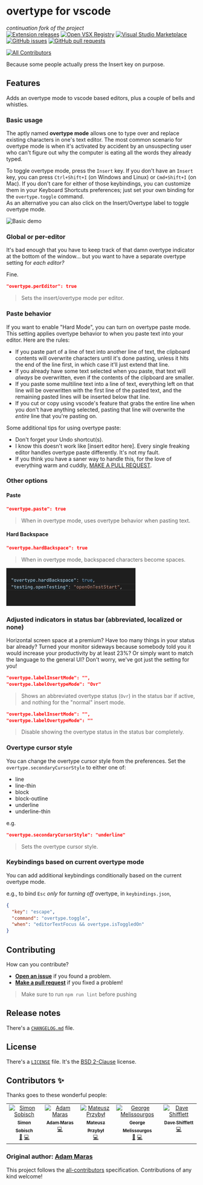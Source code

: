 # overtype for vscode
_continuation fork of the project_  
[![Extension releases](https://img.shields.io/github/release/DrMerfy/vscode-overtype/all.svg)](https://github.com/DrMerfy/vscode-overtype/releases)
[![Open VSX Registry](https://img.shields.io/open-vsx/v/drmerfy/overtype)](https://open-vsx.org/extension/DrMerfy/overtype)
[![Visual Studio Marketplace](https://vsmarketplacebadges.dev/version-short/drmerfy.overtype.png)](https://marketplace.visualstudio.com/items?itemName=DrMerfy.overtype)
[![GitHub issues](https://img.shields.io/github/issues/DrMerfy/vscode-overtype.svg)](https://github.com/DrMerfy/vscode-overtype/issues)
[![GitHub pull requests](https://img.shields.io/github/issues-pr/DrMerfy/vscode-overtype.svg)](https://github.com/DrMerfy/vscode-overtype/pulls)
<!-- ALL-CONTRIBUTORS-BADGE:START - Do not remove or modify this section -->
[![All Contributors](https://img.shields.io/badge/all_contributors-5-orange.svg?style=flat-square)](#contributors-)
<!-- ALL-CONTRIBUTORS-BADGE:END --> 

Because some people actually press the Insert key on purpose.

## Features

Adds an overtype mode to vscode based editors, plus a couple of bells and whistles.

### Basic usage

The aptly named **overtype mode** allows one to type over and replace existing characters in one's text editor. The most common scenario for overtype mode is when it's activated by accident by an unsuspecting user who can't figure out why the computer is eating all the words they already typed.

To toggle overtype mode, press the `Insert` key. If you don't have an `Insert` key, you can press `Ctrl+Shift+I` (on Windows and Linux) or `Cmd+Shift+I` (on Mac). If you don't care for either of those keybindings, you can customize them in your Keyboard Shortcuts preferences; just set your own binding for the `overtype.toggle` command.  
As an alternative you can also click on the Insert/Overtype label to toggle overtype mode.

![Basic demo](images/demo-basic.gif)

### Global or per-editor

It's bad enough that you have to keep track of that damn overtype indicator at the bottom of the window... but you want to have a separate overtype setting for *each editor?*

Fine.

```json
"overtype.perEditor": true
```

> Sets the insert/overtype mode per editor.

### Paste behavior

If you want to enable "Hard Mode", you can turn on overtype paste mode. This setting applies overtype behavior to when you paste text into your editor. Here are the rules:

- If you paste part of a line of text into another line of text, the clipboard contents will overwrite characters until it's done pasting, unless it hits the end of the line first, in which case it'll just extend that line.
- If you already have some text selected when you paste, that text will *always* be overwritten, even if the contents of the clipboard are smaller.
- If you paste some multiline text into a line of text, everything left on that line will be overwritten with the first line of the pasted text, and the remaining pasted lines will be inserted below that line.
- If you cut or copy using vscode's feature that grabs the entire line when you don't have anything selected, pasting that line will overwrite the *entire* line that you're pasting on.

Some additional tips for using overtype paste:

- Don't forget your Undo shortcut(s).
- I know this doesn't work like [insert editor here]. Every single freaking editor handles overtype paste differently. It's not my fault.
- If you think you have a saner way to handle this, for the love of everything warm and cuddly, [MAKE A PULL REQUEST](https://github.com/DrMerfy/vscode-overtype/pulls).


### Other options
#### Paste
```json
"overtype.paste": true
```

> When in overtype mode, uses overtype behavior when pasting text.

#### Hard Backspace
```json
"overtype.hardBackspace": true
```
> When in overtype mode, backspaced characters become spaces.

![Basic demo](images/hard-backspace-demo.gif)

### Adjusted indicators in status bar (abbreviated, localized or none)

Horizontal screen space at a premium? Have too many things in your status bar already?
Turned your monitor sideways because somebody told you it would increase your productivity by at least 23%?
Or simply want to match the language to the general UI?
Don't worry, we've got just the setting for you!

```json
"overtype.labelInsertMode": "",
"overtype.labelOvertypeMode": "Ovr"
```

> Shows an abbreviated overtype status (`Ovr`) in the status bar if active, and nothing for the "normal" insert mode.

```json
"overtype.labelInsertMode": "",
"overtype.labelOvertypeMode": ""
```

> Disable showing the overtype status in the status bar completely.

### Overtype cursor style

You can change the overtype cursor style from the preferences.
Set the `overtype.secondaryCursorStyle` to either one of:

- line
- line-thin
- block
- block-outline
- underline
- underline-thin

e.g.

```json
"overtype.secondaryCursorStyle": "underline"
```

> Sets the overtype cursor style.

### Keybindings based on current overtype mode

You can add additional keybindings conditionally based on the current overtype mode.

e.g., to bind `Esc` *only* for *turning off* overtype, in `keybindings.json`,

```json
{
  "key": "escape",
  "command": "overtype.toggle",
  "when": "editorTextFocus && overtype.isToggledOn"
}
```

## Contributing

How can you contribute?

- [**Open an issue**](https://github.com/DrMerfy/vscode-overtype/issues) if you found a problem.
- [**Make a pull request**](https://github.com/DrMerfy/vscode-overtype/pulls) if you fixed a problem!

> Make sure to run `npm run lint` before pushing

## Release notes

There's a [`CHANGELOG.md`](https://github.com/DrMerfy/vscode-overtype/blob/master/CHANGELOG.md) file.

## License

There's a [`LICENSE`](https://github.com/DrMerfy/vscode-overtype/blob/master/LICENSE) file. It's the [BSD 2-Clause](https://opensource.org/licenses/BSD-2-Clause) license.

## Contributors ✨

Thanks goes to these wonderful people:

<!-- ALL-CONTRIBUTORS-LIST:START - Do not remove or modify this section -->
<!-- prettier-ignore-start -->
<!-- markdownlint-disable -->
<table>
  <tbody>
    <tr>
      <td align="center" valign="top" width="14.28%"><a href="https://github.com/GitMensch"><img src="https://avatars3.githubusercontent.com/u/6699539?v=4?s=100" width="100px;" alt="Simon Sobisch"/><br /><sub><b>Simon Sobisch</b></sub></a><br /><a href="#projectManagement-GitMensch" title="Project Management">📆</a> <a href="https://github.com/DrMerfy/vscode-overtype/commits?author=GitMensch" title="Code">💻</a></td>
      <td align="center" valign="top" width="14.28%"><a href="https://github.com/AdamMaras"><img src="https://avatars.githubusercontent.com/u/7979550?v=4?s=100" width="100px;" alt="Adam Maras"/><br /><sub><b>Adam Maras</b></sub></a><br /><a href="https://github.com/DrMerfy/vscode-overtype/commits?author=AdamMaras" title="Code">💻</a></td>
      <td align="center" valign="top" width="14.28%"><a href="https://przybyl.io"><img src="https://avatars.githubusercontent.com/u/2318282?v=4?s=100" width="100px;" alt="Mateusz Przybył"/><br /><sub><b>Mateusz Przybył</b></sub></a><br /><a href="https://github.com/DrMerfy/vscode-overtype/commits?author=MrSimbax" title="Code">💻</a></td>
      <td align="center" valign="top" width="14.28%"><a href="https://github.com/DrMerfy"><img src="https://avatars.githubusercontent.com/u/21154979?v=4?s=100" width="100px;" alt="George Melissourgos"/><br /><sub><b>George Melissourgos</b></sub></a><br /><a href="#projectManagement-DrMerfy" title="Project Management">📆</a> <a href="https://github.com/DrMerfy/vscode-overtype/commits?author=DrMerfy" title="Code">💻</a></td>
      <td align="center" valign="top" width="14.28%"><a href="https://github.com/corpulentcoffee"><img src="https://avatars.githubusercontent.com/u/3958448?v=4?s=100" width="100px;" alt="Dave Shifflett"/><br /><sub><b>Dave Shifflett</b></sub></a><br /><a href="https://github.com/DrMerfy/vscode-overtype/commits?author=corpulentcoffee" title="Code">💻</a></td>
    </tr>
  </tbody>
</table>

<!-- markdownlint-restore -->
<!-- prettier-ignore-end -->

<!-- ALL-CONTRIBUTORS-LIST:END -->

### Original author: [Adam Maras](https://github.com/AdamMaras)

This project follows the [all-contributors](https://github.com/all-contributors/all-contributors) specification. Contributions of any kind welcome!
